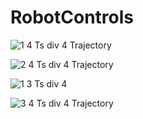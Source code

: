# RobotControls

![1 4 Ts div 4 Trajectory](https://user-images.githubusercontent.com/50337861/139609685-353d0bf9-ca27-439b-b05c-ebcf7f6da503.png)

![2 4 Ts div 4 Trajectory](https://user-images.githubusercontent.com/50337861/139609693-afb92b85-fa09-49bd-88d9-50e0e51c4d52.png)


![1 3 Ts div 4](https://user-images.githubusercontent.com/50337861/139609703-7b7d9d1d-57a9-4fc5-a2b7-2a2b612de08f.png)


![3 4 Ts div 4 Trajectory](https://user-images.githubusercontent.com/50337861/139609708-4f14ad9c-d7f8-4491-9d89-84a6f3df1380.png)
 
